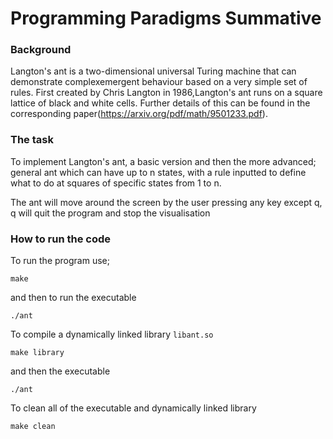# Programming Paradigms Summative

### Background
Langton's ant is a two-dimensional universal Turing machine that can demonstrate complexemergent behaviour based on a very simple set of rules. First created by Chris Langton in 1986,Langton's ant runs on a square lattice of black and white cells. 
Further details of this can be found in the corresponding paper(https://arxiv.org/pdf/math/9501233.pdf).

### The task

To implement Langton's ant, a basic version and then the more advanced; general ant which can have up to n states, with a rule inputted to define what to do at squares of specific states from 1 to n.

The ant will move around the screen by the user pressing any key except q, q will quit the program and stop the visualisation

### How to run the code 

To run the program use;

```make```

and then to run the executable 

```./ant```

To compile a dynamically linked library ```libant.so```

```make library```

and then the executable

```./ant```

To clean all of the executable and dynamically linked library

```make clean```
